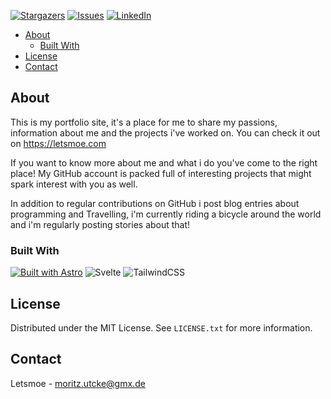 [![Stargazers][stars-shield]][stars-url]
[![Issues][issues-shield]][issues-url]
[![LinkedIn][linkedin-shield]][linkedin-url]

- [About](#about)
	- [Built With](#built-with)
- [License](#license)
- [Contact](#contact)

## About

This is my portfolio site, it's a place for me to share my passions, information about me and the projects i've worked on. You can check it out on https://letsmoe.com

If you want to know more about me and what i do you've come to the right place! My GitHub account is packed full of interesting projects that might spark interest with you as well.

In addition to regular contributions on GitHub i post blog entries about programming and Travelling, i'm currently riding a bicycle around the world and i'm regularly posting stories about that!


### Built With

[![Built with Astro](https://astro.badg.es/v1/built-with-astro.svg)](https://astro.build)
![Svelte](https://img.shields.io/badge/svelte-%23f1413d.svg?style=for-the-badge&logo=svelte&logoColor=white)
![TailwindCSS](https://img.shields.io/badge/tailwindcss-%2338B2AC.svg?style=for-the-badge&logo=tailwind-css&logoColor=white)

## License

Distributed under the MIT License. See `LICENSE.txt` for more information.


## Contact

Letsmoe - moritz.utcke@gmx.de

[contributors-shield]: https://img.shields.io/github/contributors/letsmoe/website.svg?style=for-the-badge
[contributors-url]: https://github.com/letsmoe/website/graphs/contributors
[forks-shield]: https://img.shields.io/github/forks/letsmoe/website.svg?style=for-the-badge
[forks-url]: https://github.com/letsmoe/website/network/members
[stars-shield]: https://img.shields.io/github/stars/letsmoe/website.svg?style=for-the-badge
[stars-url]: https://github.com/letsmoe/website/stargazers
[issues-shield]: https://img.shields.io/github/issues/letsmoe/website.svg?style=for-the-badge
[issues-url]: https://github.com/letsmoe/website/issues
[license-shield]: https://img.shields.io/github/license/letsmoe/website.svg?style=for-the-badge
[license-url]: https://github.com/letsmoe/website/blob/master/LICENSE.txt
[linkedin-shield]: https://img.shields.io/badge/-LinkedIn-black.svg?style=for-the-badge&logo=linkedin&colorB=555
[linkedin-url]: https://linkedin.com/in/moritz-utcke-5677a3184